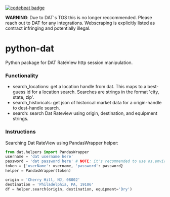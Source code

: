 [![codebeat badge](https://codebeat.co/badges/43e00bf6-1385-4596-9082-d77aed95551b)](https://codebeat.co/projects/github-com-christopherpryer-python-dat-master)

**WARNING**: Due to DAT's TOS this is no longer reccommended. Please reach out to DAT for any integrations. Webscraping is explicitly listed as contract infringing and potentially illegal. 

# python-dat
Python package for DAT RateView http session manipulation.

### Functionality
- search_locations: get a location handle from dat. This maps to a best-guess
id for a location search. Searches are strings in the format
'city, state, zip'.
- search_historicals: get json of historical market data for a origin-handle
to dest-handle search.
- search: search Dat Rateview using origin, destination, and equipment strings.

### Instructions
Searching Dat RateView using PandasWrapper helper:


```python
from dat.helpers import PandasWrapper
username = 'dat username here'
password = 'dat password here' # NOTE: it's recommended to use os.environ
token = {'userName': username, 'password': password}
helper = PandasWrapper(token)

origin = 'Cherry Hill, NJ, 08002'
destination = 'Philadelphia, PA, 19106'
df = helper.search(origin, destination, equipment='Dry')
```
